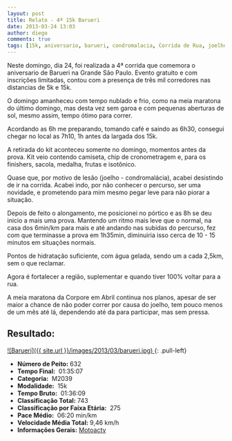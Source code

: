 ```yaml
---
layout: post
title: Relato - 4ª 15k Barueri
date: 2013-03-24 13:03
author: diego
comments: true
tags: [15k, aniversario, barueri, condromalacia, Corrida de Rua, joelho, lesão, recuperacao]
---
```

Neste domingo, dia 24, foi realizada a 4ª corrida que comemora o aniversario de Barueri na Grande São Paulo. Evento gratuito e com inscrições limitadas, contou com a presença de três mil corredores nas distancias de 5k e 15k.

O domingo amanheceu com tempo nublado e frio, como na meia maratona do último domingo, mas desta vez sem garoa e com pequenas aberturas de sol, mesmo assim, tempo ótimo para correr.

Acordando as 6h me preparando, tomando café e saindo as 6h30, consegui chegar no local as 7h10, 1h antes da largada dos 15k.

A retirada do kit aconteceu somente no domingo, momentos antes da prova. Kit veio contendo camiseta, chip de cronometragem e, para os finishers, sacola, medalha, frutas e isotônico.

Quase que, por motivo de lesão (joelho - condromalácia), acabei desistindo de ir na corrida. Acabei indo, por não conhecer o percurso, ser uma novidade, e prometendo para mim mesmo pegar leve para não piorar a situação.

Depois de feito o alongamento, me posicionei no pórtico e as 8h se deu inicio a mais uma prova. Mantendo um ritmo mais leve que o normal, na casa dos 6min/km para mais e até andando nas subidas do percurso, fez com que terminasse a prova em 1h35min, diminuiria isso cerca de 10 - 15 minutos em situações normais.

Pontos de hidratação suficiente, com água gelada, sendo um a cada 2,5km, sem o que reclamar.

Agora é fortalecer a região, suplementar e quando tiver 100% voltar para a rua.

A meia maratona da Corpore em Abril continua nos planos, apesar de ser maior a chance de não poder correr por causa do joelho, tem pouco menos de um mês até lá, dependendo até da para participar, mas sem pressa.

## Resultado:

<a href="/images/2013/03/barueri_big.jpg">
![Barueri]({{ site.url }}/images/2013/03/barueri.jpg)
</a>
{: .pull-left}

* **Número de Peito:**  632
* **Tempo Final:**  01:35:07
* **Categoria:**  M2039
* **Modalidade:**  15k
* **Tempo Bruto:**  01:36:09
* **Classificação Total:**  743
* **Classificação por Faixa Etária:**  275
* **Pace Médio:**  06:20 min/km
* **Velocidade Média Total:**  9,46 km/h
* **Informações Gerais:** <a href="http://bit.ly/ZYQPhL" target="_blank">Motoactv</a>
